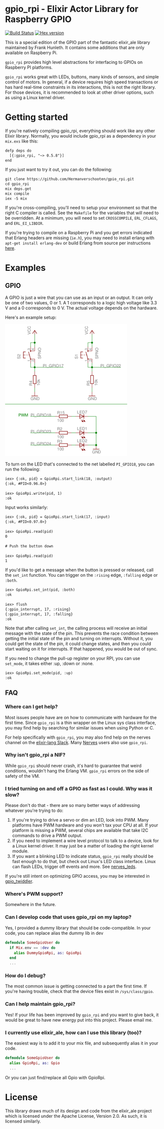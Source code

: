 # gpio_rpi - Elixir Actor Library for Raspberry GPIO

[![Build Status](https://travis-ci.org/Hermanverschooten/gpio_rpi.svg)](https://travis-ci.org/Hermanverschooten/gpio_rpi)
[![Hex version](https://img.shields.io/hexpm/v/gpio_rpi.svg "Hex version")](https://hex.pm/packages/gpio_rpi)

This is a special edition of the GPIO part of the fantastic elixir_ale library maintained by Frank Hunleth.
It contains some additions that are only available on Raspberry Pi.

`gpio_rpi` provides high level abstractions for interfacing to GPIOs on Raspberry PI platforms.

`gpio_rpi` works great with LEDs, buttons, many kinds of sensors, and simple
control of motors. In general, if a device requires high speed transactions or
has hard real-time constraints in its interactions, this is not the right
library. For those devices, it is recommended to look at other driver options, such
as using a Linux kernel driver.

# Getting started

If you're natively compiling gpio_rpi, everything should work like any other
Elixir library. Normally, you would include gpio_rpi as a dependency in your
`mix.exs` like this:

    defp deps do
      [{:gpio_rpi, "~> 0.5.8"}]
    end

If you just want to try it out, you can do the following:

    git clone https://github.com/Hermanverschooten/gpio_rpi.git
    cd gpio_rpi
    mix deps.get
    mix compile
    iex -S mix

If you're cross-compiling, you'll need to setup your environment so that the
right C compiler is called. See the `Makefile` for the variables that will need
to be overridden. At a minimum, you will need to set `CROSSCOMPILE`,
`ERL_CFLAGS`, and `ERL_EI_LIBDIR`.

If you're trying to compile on a Raspberry Pi and you get errors indicated that Erlang headers are missing
(`ie.h`), you may need to install erlang with `apt-get install
erlang-dev` or build Erlang from source per instructions [here](http://elinux.org/Erlang).

# Examples

## GPIO

A GPIO is just a wire that you can use as an input or an output. It can only be
one of two values, 0 or 1. A 1 corresponds to a logic high voltage like 3.3 V
and a 0 corresponds to 0 V. The actual voltage depends on the hardware.

Here's an example setup:

![GPIO schematic](assets/images/schematic-gpio.png)

To turn on the LED that's connected to the net labelled
`PI_GPIO18`, you can run the following:

    iex> {:ok, pid} = GpioRpi.start_link(18, :output)
    {:ok, #PID<0.96.0>}

    iex> GpioRpi.write(pid, 1)
    :ok

Input works similarly:

    iex> {:ok, pid} = GpioRpi.start_link(17, :input)
    {:ok, #PID<0.97.0>}

    iex> GpioRpi.read(pid)
    0

    # Push the button down

    iex> GpioRpi.read(pid)
    1

If you'd like to get a message when the button is pressed or released, call the
`set_int` function. You can trigger on the `:rising` edge, `:falling` edge or
`:both`.

    iex> GpioRpi.set_int(pid, :both)
    :ok

    iex> flush
    {:gpio_interrupt, 17, :rising}
    {:gpio_interrupt, 17, :falling}
    :ok

Note that after calling `set_int`, the calling process will receive an initial message with the state of the pin.
This prevents the race condition between getting the initial state of the pin and turning on interrupts. Without it, you could get the state of the pin, it could change states, and then you could start waiting on it for interrupts. If that happened, you would be out of sync.

If you need to change the pull-up register on your RPI, you can use `set_mode`, it takes either :up, :down or :none.

    iex> GpioRpi.set_mode(pid, :up)
    :ok

## FAQ

### Where can I get help?

Most issues people have are on how to communicate with hardware for the first
time. Since `gpio_rpi` is a thin wrapper on the Linux sys class interface, you
may find help by searching for similar issues when using Python or C.

For help specifically with `gpio_rpi`, you may also find help on the
nerves channel on the [elixir-lang Slack](https://elixir-slackin.herokuapp.com/).
Many [Nerves](http://nerves-project.org) users also use `gpio_rpi`.

### Why isn't gpio_rpi a NIF?

While `gpio_rpi` should never crash, it's hard to guarantee that weird
conditions, wouldn't hang the Erlang VM. `gpio_rpi` errors on the side of safety of the VM.

### I tried turning on and off a GPIO as fast as I could. Why was it slow?

Please don't do that - there are so many better ways of addressing whatever
you're trying to do:

  1. If you're trying to drive a servo or dim an LED, look into PWM. Many
     platforms have PWM hardware and you won't tax your CPU at all. If your
     platform is missing a PWM, several chips are available that take I2C
     commands to drive a PWM output.
  2. If you need to implement a wire level protocol to talk to a device, look
     for a Linux kernel driver. It may just be a matter of loading the right
     kernel module.
  3. If you want a blinking LED to indicate status, `gpio_rpi` really should
     be fast enough to do that, but check out Linux's LED class interface. Linux
     can flash LEDs, trigger off events and more. See [nerves_leds](https://github.com/nerves-project/nerves_leds).

If you're still intent on optimizing GPIO access, you may be interested in
[gpio_twiddler](https://github.com/fhunleth/gpio_twiddler).

### Where's PWM support?

Somewhere in the future.

### Can I develop code that uses gpio_rpi on my laptop?

Yes, I provided a dummy library that should be code-compatible.
In your code, you can replace alias the dummy lib in dev

```elixir
defmodule SomeGpioUser do
  if Mix.env == :dev do
    alias DummyGpioRpi, as: GpioRpi
  end
  ...
```

### How do I debug?

The most common issue is getting connected to a part the first time. If you're
having trouble, check that the device files exist in `/sys/class/gpio`.

### Can I help maintain gpio_rpi?

Yes! If your life has been improved by `gpio_rpi` and you want to give back,
it would be great to have new energy put into this project. Please email me.

### I currently use elixir_ale, how can I use this library (too)?

The easiest way is to add it to your mix file, and subsequently alias it in your code.
```elixir
defmodule SomeGpioUser do
  alias GpioRpi, as: Gpio
  ...
```

Or you can just find/replace all Gpio with GpioRpi.

# License

This library draws much of its design and code from the elixir_ale project which
is licensed under the Apache License, Version 2.0. As such, it is licensed
similarly.
